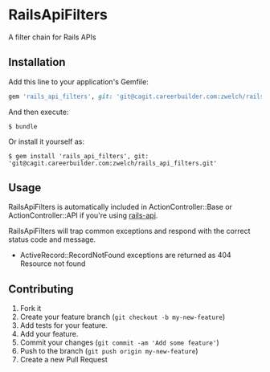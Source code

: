 # RailsApiFilters

A filter chain for Rails APIs

## Installation

Add this line to your application's Gemfile:

```ruby
gem 'rails_api_filters', git: 'git@cagit.careerbuilder.com:zwelch/rails_api_filters.git'
```

And then execute:

    $ bundle

Or install it yourself as:

    $ gem install 'rails_api_filters', git: 'git@cagit.careerbuilder.com:zwelch/rails_api_filters.git'

## Usage

RailsApiFilters is automatically included in ActionController::Base or ActionController::API if you're using [rails-api](https://github.com/rails-api/rails-api). 

RailsApiFilters will trap common exceptions and respond with the correct status code and message.

- ActiveRecord::RecordNotFound exceptions are returned as 404 Resource not found

## Contributing

1. Fork it
2. Create your feature branch (`git checkout -b my-new-feature`)
3. Add tests for your feature.
4. Add your feature.
5. Commit your changes (`git commit -am 'Add some feature'`)
6. Push to the branch (`git push origin my-new-feature`)
7. Create a new Pull Request

